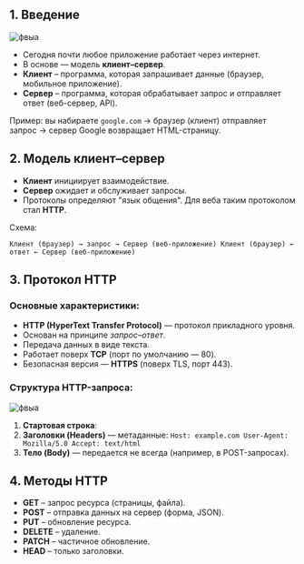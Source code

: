 ## 1. Введение

![фвыа](http://images.na4u.ru/static/web/1.png)

- Сегодня почти любое приложение работает через интернет.
- В основе — модель **клиент–сервер**.
- **Клиент** – программа, которая запрашивает данные (браузер, мобильное приложение).
- **Сервер** – программа, которая обрабатывает запрос и отправляет ответ (веб-сервер, API).
    
Пример: вы набираете `google.com` → браузер (клиент) отправляет запрос → сервер Google возвращает HTML-страницу.

## 2. Модель клиент–сервер

- **Клиент** инициирует взаимодействие.
- **Сервер** ожидает и обслуживает запросы.
- Протоколы определяют "язык общения". Для веба таким протоколом стал **HTTP**.
    
Схема:

`Клиент (браузер) → запрос → Сервер (веб-приложение) Клиент (браузер) ← ответ ← Сервер (веб-приложение)`


## 3. Протокол HTTP

### Основные характеристики:

- **HTTP (HyperText Transfer Protocol)** — протокол прикладного уровня.
- Основан на принципе _запрос–ответ_.
- Передача данных в виде текста.
- Работает поверх **TCP** (порт по умолчанию — 80).
- Безопасная версия — **HTTPS** (поверх TLS, порт 443).
    
### Структура HTTP-запроса:


![фвыа](http://images.na4u.ru/static/web/2.png)
1. **Стартовая строка**:
2. **Заголовки (Headers)** — метаданные:
    `Host: example.com User-Agent: Mozilla/5.0 Accept: text/html`
3. **Тело (Body)** — передается не всегда (например, в POST-запросах).


## 4. Методы HTTP

- **GET** – запрос ресурса (страницы, файла).
- **POST** – отправка данных на сервер (форма, JSON).
- **PUT** – обновление ресурса.
- **DELETE** – удаление.
- **PATCH** – частичное обновление.
- **HEAD** – только заголовки.